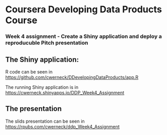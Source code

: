 # Coursera Developing Data Products Course
### Week 4 assignment - Create a Shiny application and deploy a reproducuble Pitch presentation  

## The Shiny application:

R code can be seen in https://github.com/cwerneck/DDevelopingDataProducts/app.R  

The running Shiny application is in https://cwerneck.shinyapps.io/DDP_Week4_Assignment  

## The presentation

The slids presentation can be seen in https://rpubs.com/cwerneck/ddp_Week4_Assignment
